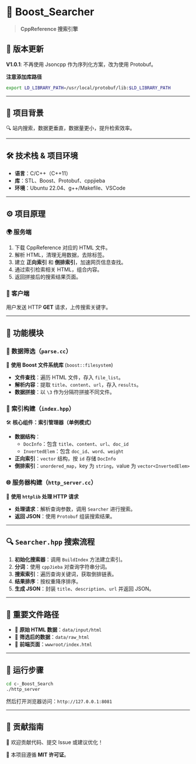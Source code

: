 # 🚀 Boost_Searcher

> **CppReference 搜索引擎**

## 🌟 版本更新
**V1.0.1**: 不再使用 Jsoncpp 作为序列化方案，改为使用 Protobuf。

**注意添加库路径**
```bash
export LD_LIBRARY_PATH=/usr/local/protobuf/lib:$LD_LIBRARY_PATH
```

---

## 📌 项目背景
🔍 站内搜索，数据更垂直，数据量更小，提升检索效率。

---

## 🛠 技术栈 & 项目环境
- **语言**：C/C++（C++11）
- **库**：STL、Boost、Protobuf、cppjieba
- **环境**：Ubuntu 22.04、g++/Makefile、VSCode

---

## ⚙️ 项目原理

### 🌍 服务端
1. 下载 CppReference 对应的 HTML 文件。
2. 解析 HTML，清理无用数据，去除标签。
3. 建立 **正向索引** 和 **倒排索引**，加速网页信息查找。
4. 通过索引检索相关 HTML，组合内容。
5. 返回拼接后的搜索结果页面。

### 👤 客户端
用户发送 HTTP **GET** 请求，上传搜索关键字。

---

## 🔧 功能模块

### 📜 数据筛选（`parse.cc`）
📂 **使用 Boost 文件系统库** (`boost::filesystem`)
- **文件查找**：遍历 HTML 文件，存入 `file_list`。
- **解析内容**：提取 `title`、`content`、`url`，存入 `results`。
- **数据拼接**：以 `\3` 作为分隔符拼接不同文件。

### 📖 索引构建（`index.hpp`）
🛠 **核心组件：索引管理器（单例模式）**
- **数据结构**：
  - `DocInfo`：包含 `title`、`content`、`url`、`doc_id`
  - `InvertedElem`：包含 `doc_id`、`word`、`weight`
- **正向索引**：`vector` 结构，按 `id` 存储 `DocInfo`
- **倒排索引**：`unordered_map`，key 为 `string`，value 为 `vector<InvertedElem>`

### 🌐 服务器构建（`http_server.cc`）
🔗 **使用 `httplib` 处理 HTTP 请求**
- **处理请求**：解析查询参数，调用 `Searcher` 进行搜索。
- **返回 JSON**：使用 `Protobuf` 组装搜索结果。

---

## 🔍 `Searcher.hpp` 搜索流程

1. **初始化搜索器**：调用 `BuildIndex` 方法建立索引。
2. **分词**：使用 `cppJieba` 对查询字符串分词。
3. **搜索索引**：遍历查询关键词，获取倒排链表。
4. **结果排序**：按权重降序排序。
5. **生成 JSON**：封装 `title`、`description`、`url` 并返回 JSON。

---

## 📂 重要文件路径
- 📌 **原始 HTML 数据**：`data/input/html`
- 📌 **筛选后的数据**：`data/raw_html`
- 📌 **前端页面**：`wwwroot/index.html`

---

## 🚀 运行步骤
```bash
cd c-_Boost_Search
./http_server
```
然后打开浏览器访问：`http://127.0.0.1:8081`

---

## 🤝 贡献指南
🚀 欢迎贡献代码、提交 Issue 或建议优化！

📜 本项目遵循 **MIT 许可证**。



